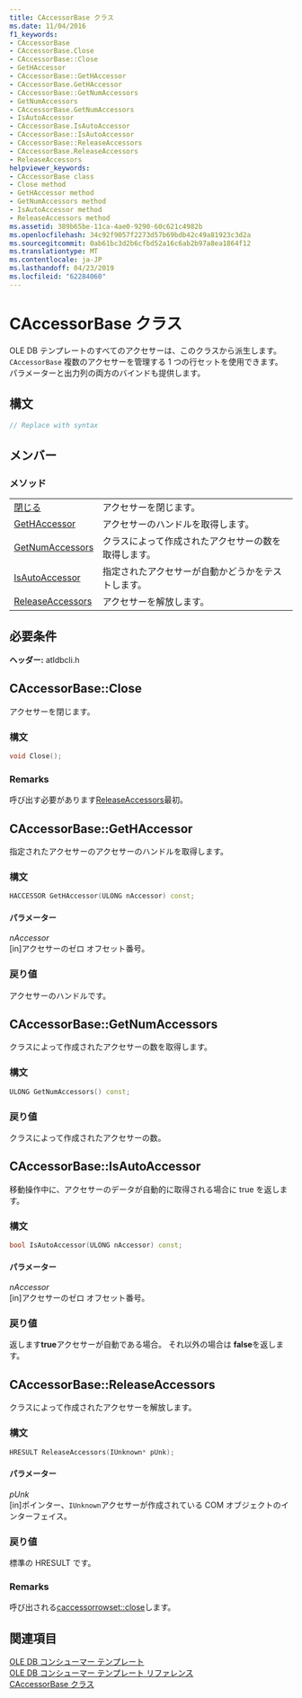 ```yaml
---
title: CAccessorBase クラス
ms.date: 11/04/2016
f1_keywords:
- CAccessorBase
- CAccessorBase.Close
- CAccessorBase::Close
- GetHAccessor
- CAccessorBase::GetHAccessor
- CAccessorBase.GetHAccessor
- CAccessorBase::GetNumAccessors
- GetNumAccessors
- CAccessorBase.GetNumAccessors
- IsAutoAccessor
- CAccessorBase.IsAutoAccessor
- CAccessorBase::IsAutoAccessor
- CAccessorBase::ReleaseAccessors
- CAccessorBase.ReleaseAccessors
- ReleaseAccessors
helpviewer_keywords:
- CAccessorBase class
- Close method
- GetHAccessor method
- GetNumAccessors method
- IsAutoAccessor method
- ReleaseAccessors method
ms.assetid: 389b65be-11ca-4ae0-9290-60c621c4982b
ms.openlocfilehash: 34c92f9057f2273d57b69bdb42c49a81923c3d2a
ms.sourcegitcommit: 0ab61bc3d2b6cfbd52a16c6ab2b97a8ea1864f12
ms.translationtype: MT
ms.contentlocale: ja-JP
ms.lasthandoff: 04/23/2019
ms.locfileid: "62284060"
---
```

# <a name="caccessorbase-class"></a>CAccessorBase クラス

OLE DB テンプレートのすべてのアクセサーは、このクラスから派生します。 `CAccessorBase` 複数のアクセサーを管理する 1 つの行セットを使用できます。 パラメーターと出力列の両方のバインドも提供します。

## <a name="syntax"></a>構文

```cpp
// Replace with syntax
```

## <a name="members"></a>メンバー

### <a name="methods"></a>メソッド

|||
|-|-|
|[閉じる](#close)|アクセサーを閉じます。|
|[GetHAccessor](#geth)|アクセサーのハンドルを取得します。|
|[GetNumAccessors](#getnum)|クラスによって作成されたアクセサーの数を取得します。|
|[IsAutoAccessor](#isauto)|指定されたアクセサーが自動かどうかをテストします。|
|[ReleaseAccessors](#release)|アクセサーを解放します。|

## <a name="requirements"></a>必要条件

**ヘッダー:** atldbcli.h

## <a name="close"></a> CAccessorBase::Close

アクセサーを閉じます。

### <a name="syntax"></a>構文

```cpp
void Close();
```

### <a name="remarks"></a>Remarks

呼び出す必要があります[ReleaseAccessors](../../data/oledb/caccessorbase-releaseaccessors.md)最初。

## <a name="geth"></a> CAccessorBase::GetHAccessor

指定されたアクセサーのアクセサーのハンドルを取得します。

### <a name="syntax"></a>構文

```cpp
HACCESSOR GetHAccessor(ULONG nAccessor) const;
```

#### <a name="parameters"></a>パラメーター

*nAccessor*<br/>
[in]アクセサーのゼロ オフセット番号。

### <a name="return-value"></a>戻り値

アクセサーのハンドルです。

## <a name="getnum"></a> CAccessorBase::GetNumAccessors

クラスによって作成されたアクセサーの数を取得します。

### <a name="syntax"></a>構文

```cpp
ULONG GetNumAccessors() const;
```

### <a name="return-value"></a>戻り値

クラスによって作成されたアクセサーの数。

## <a name="isauto"></a> CAccessorBase::IsAutoAccessor

移動操作中に、アクセサーのデータが自動的に取得される場合に true を返します。

### <a name="syntax"></a>構文

```cpp
bool IsAutoAccessor(ULONG nAccessor) const;
```

#### <a name="parameters"></a>パラメーター

*nAccessor*<br/>
[in]アクセサーのゼロ オフセット番号。

### <a name="return-value"></a>戻り値

返します**true**アクセサーが自動である場合。 それ以外の場合は **false**を返します。

## <a name="release"></a> CAccessorBase::ReleaseAccessors

クラスによって作成されたアクセサーを解放します。

### <a name="syntax"></a>構文

```cpp
HRESULT ReleaseAccessors(IUnknown* pUnk);
```

#### <a name="parameters"></a>パラメーター

*pUnk*<br/>
[in]ポインター、`IUnknown`アクセサーが作成されている COM オブジェクトのインターフェイス。

### <a name="return-value"></a>戻り値

標準の HRESULT です。

### <a name="remarks"></a>Remarks

呼び出される[caccessorrowset::close](../../data/oledb/caccessorrowset-close.md)します。

## <a name="see-also"></a>関連項目

[OLE DB コンシューマー テンプレート](../../data/oledb/ole-db-consumer-templates-cpp.md)<br/>
[OLE DB コンシューマー テンプレート リファレンス](../../data/oledb/ole-db-consumer-templates-reference.md)<br/>
[CAccessorBase クラス](../../data/oledb/caccessorbase-class.md)